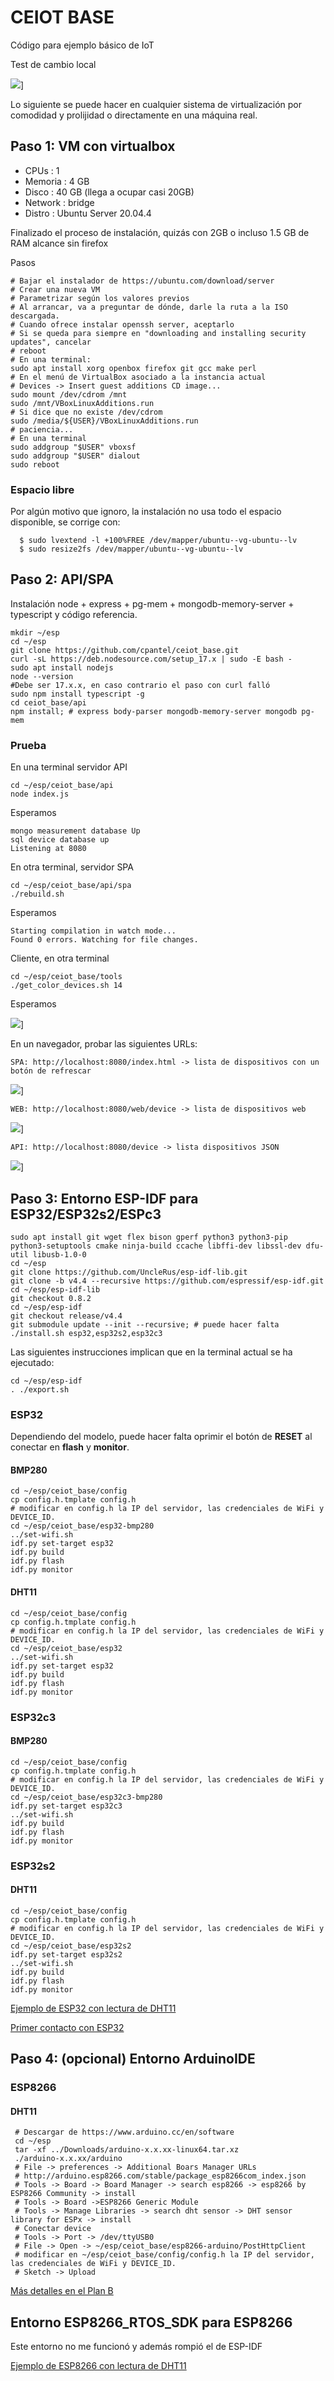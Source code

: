# CEIOT BASE

Código para ejemplo básico de IoT

Test de cambio local

![](./img/arch.png)]

Lo siguiente se puede hacer en cualquier sistema de virtualización por comodidad y prolijidad o directamente en una máquina real.


## Paso 1: VM con virtualbox

  - CPUs    : 1
  - Memoria : 4 GB 
  - Disco   : 40 GB (llega a ocupar casi 20GB)
  - Network : bridge
  - Distro  : Ubuntu Server 20.04.4

Finalizado el proceso de instalación, quizás con 2GB o incluso 1.5 GB de RAM alcance sin firefox

Pasos

    # Bajar el instalador de https://ubuntu.com/download/server
    # Crear una nueva VM
    # Parametrizar según los valores previos
    # Al arrancar, va a preguntar de dónde, darle la ruta a la ISO descargada.
    # Cuando ofrece instalar openssh server, aceptarlo
    # Si se queda para siempre en "downloading and installing security updates", cancelar
    # reboot
    # En una terminal:
    sudo apt install xorg openbox firefox git gcc make perl 
    # En el menú de VirtualBox asociado a la instancia actual
    # Devices -> Insert guest additions CD image...
    sudo mount /dev/cdrom /mnt
    sudo /mnt/VBoxLinuxAdditions.run
    # Si dice que no existe /dev/cdrom
    sudo /media/${USER}/VBoxLinuxAdditions.run
    # paciencia...
    # En una terminal
    sudo addgroup "$USER" vboxsf
    sudo addgroup "$USER" dialout
    sudo reboot

### Espacio libre

Por algún motivo que ignoro, la instalación no usa todo el espacio disponible, se corrige con:

      $ sudo lvextend -l +100%FREE /dev/mapper/ubuntu--vg-ubuntu--lv
      $ sudo resize2fs /dev/mapper/ubuntu--vg-ubuntu--lv

## Paso 2: API/SPA

Instalación node + express + pg-mem + mongodb-memory-server + typescript y código referencia.

    mkdir ~/esp
    cd ~/esp
    git clone https://github.com/cpantel/ceiot_base.git
    curl -sL https://deb.nodesource.com/setup_17.x | sudo -E bash -
    sudo apt install nodejs
    node --version
    #Debe ser 17.x.x, en caso contrario el paso con curl falló
    sudo npm install typescript -g
    cd ceiot_base/api
    npm install; # express body-parser mongodb-memory-server mongodb pg-mem

### Prueba

En una terminal servidor API

    cd ~/esp/ceiot_base/api
    node index.js
    
Esperamos

    mongo measurement database Up
    sql device database up
    Listening at 8080

En otra terminal, servidor SPA

    cd ~/esp/ceiot_base/api/spa
    ./rebuild.sh
    
Esperamos 

    Starting compilation in watch mode...
    Found 0 errors. Watching for file changes.
    
Cliente, en otra terminal

    cd ~/esp/ceiot_base/tools
    ./get_color_devices.sh 14
    
Esperamos
    
![](./img/API_color.png)]


En un navegador, probar las siguientes URLs:




    SPA: http://localhost:8080/index.html -> lista de dispositivos con un botón de refrescar

![](./img/SPA_devices.png)]    
    
    WEB: http://localhost:8080/web/device -> lista de dispositivos web
    
![](./img/WEB_device.png)]    
    
    API: http://localhost:8080/device -> lista dispositivos JSON

![](./img/API_device.png)]

## Paso 3: Entorno ESP-IDF para ESP32/ESP32s2/ESPc3

    sudo apt install git wget flex bison gperf python3 python3-pip python3-setuptools cmake ninja-build ccache libffi-dev libssl-dev dfu-util libusb-1.0-0 
    cd ~/esp
    git clone https://github.com/UncleRus/esp-idf-lib.git
    git clone -b v4.4 --recursive https://github.com/espressif/esp-idf.git
    cd ~/esp/esp-idf-lib
    git checkout 0.8.2
    cd ~/esp/esp-idf
    git checkout release/v4.4
    git submodule update --init --recursive; # puede hacer falta
    ./install.sh esp32,esp32s2,esp32c3
    

Las siguientes instrucciones implican que en la terminal actual se ha ejecutado:

    cd ~/esp/esp-idf
    . ./export.sh


### ESP32

Dependiendo del modelo, puede hacer falta oprimir el botón de **RESET** al conectar en **flash** y **monitor**.

#### BMP280
 
    cd ~/esp/ceiot_base/config
    cp config.h.tmplate config.h
    # modificar en config.h la IP del servidor, las credenciales de WiFi y DEVICE_ID.
    cd ~/esp/ceiot_base/esp32-bmp280
    ../set-wifi.sh
    idf.py set-target esp32
    idf.py build
    idf.py flash
    idf.py monitor

#### DHT11
 
    cd ~/esp/ceiot_base/config
    cp config.h.tmplate config.h
    # modificar en config.h la IP del servidor, las credenciales de WiFi y DEVICE_ID.
    cd ~/esp/ceiot_base/esp32
    ../set-wifi.sh
    idf.py set-target esp32
    idf.py build
    idf.py flash
    idf.py monitor

### ESP32c3

#### BMP280
 
    cd ~/esp/ceiot_base/config
    cp config.h.tmplate config.h
    # modificar en config.h la IP del servidor, las credenciales de WiFi y DEVICE_ID.
    cd ~/esp/ceiot_base/esp32c3-bmp280
    idf.py set-target esp32c3
    ../set-wifi.sh
    idf.py build
    idf.py flash
    idf.py monitor

    
### ESP32s2

#### DHT11
 
    cd ~/esp/ceiot_base/config
    cp config.h.tmplate config.h
    # modificar en config.h la IP del servidor, las credenciales de WiFi y DEVICE_ID.
    cd ~/esp/ceiot_base/esp32s2
    idf.py set-target esp32s2
    ../set-wifi.sh
    idf.py build
    idf.py flash
    idf.py monitor
    
    

[Ejemplo de ESP32 con lectura de DHT11](https://seguridad-agile.blogspot.com/2022/02/ejemplo-de-esp32-con-lectura-de-dht11.html)

[Primer contacto con ESP32](https://seguridad-agile.blogspot.com/2022/02/primer-contacto-con-esp32.html)


## Paso 4: (opcional) Entorno ArduinoIDE

### ESP8266

#### DHT11

     # Descargar de https://www.arduino.cc/en/software
     cd ~/esp
     tar -xf ../Downloads/arduino-x.x.xx-linux64.tar.xz
     ./arduino-x.x.xx/arduino
     # File -> preferences -> Additional Boars Manager URLs
     # http://arduino.esp8266.com/stable/package_esp8266com_index.json
     # Tools -> Board -> Board Manager -> search esp8266 -> esp8266 by ESP8266 Community -> install
     # Tools -> Board ->ESP8266 Generic Module
     # Tools -> Manage Libraries -> search dht sensor -> DHT sensor library for ESPx -> install
     # Conectar device
     # Tools -> Port -> /dev/ttyUSB0
     # File -> Open -> ~/esp/ceiot_base/esp8266-arduino/PostHttpClient
     # modificar en ~/esp/ceiot_base/config/config.h la IP del servidor, las credenciales de WiFi y DEVICE_ID.
     # Sketch -> Upload

[Más detalles en el Plan B](https://seguridad-agile.blogspot.com/2022/03/ejemplo-de-esp8266-con-lectura-de-dht11planB.html)


## Entorno ESP8266_RTOS_SDK para ESP8266

Este entorno no me funcionó y además rompió el de ESP-IDF

[Ejemplo de ESP8266 con lectura de DHT11](https://seguridad-agile.blogspot.com/2022/03/ejemplo-de-esp8266-con-lectura-de-dht11.html)


